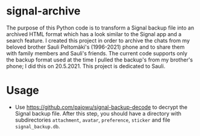# signal-archive
The purpose of this Python code is to transform a Signal backup file into an archived HTML format which has a look similar to the Signal app and a search feature. I created this project in order to archive the chats from my beloved brother Sauli Peltomäki's (1996-2021) phone and to share them with family members and Sauli's friends. The current code supports only the backup format used at the time I pulled the backup's from my brother's phone; I did this on 20.5.2021. This project is dedicated to Sauli.

# Usage
* Use <https://github.com/pajowu/signal-backup-decode> to decrypt the Signal backup file. After this step, you should have a directory with subdirectories `attachment`, `avatar`, `preference`, `sticker` and file `signal_backup.db`.
